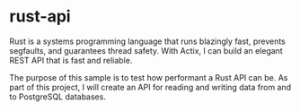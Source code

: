 # rust-api
Rust is a systems programming language that runs blazingly fast, prevents segfaults, and guarantees thread safety. With Actix, I can build an elegant REST API that is fast and reliable.

The purpose of this sample is to test how performant a Rust API can be. As part of this project, I will create an API for reading and writing data from and to PostgreSQL databases.